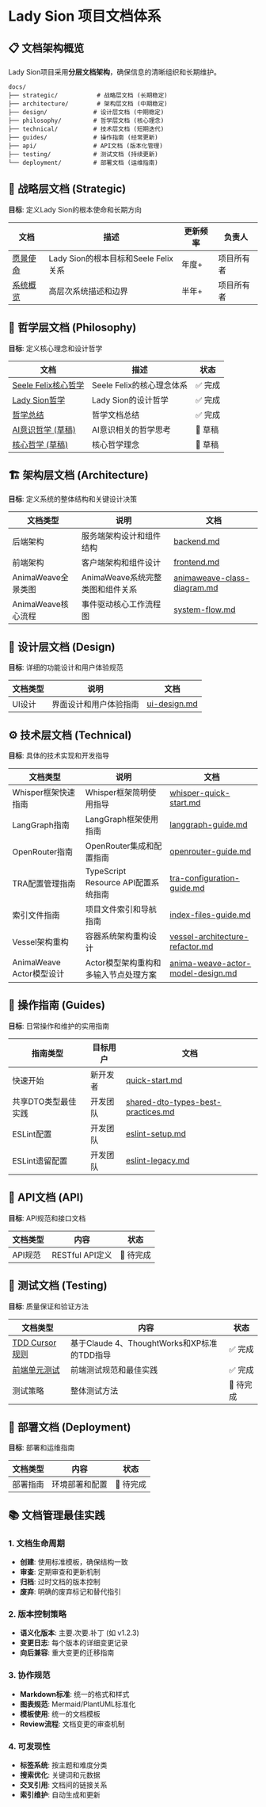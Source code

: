 # Lady Sion 项目文档体系

## 📋 文档架构概览

Lady Sion项目采用**分层文档架构**，确保信息的清晰组织和长期维护。

```
docs/
├── strategic/           # 战略层文档 (长期稳定)
├── architecture/        # 架构层文档 (中期稳定)  
├── design/             # 设计层文档 (中期稳定)
├── philosophy/         # 哲学层文档 (核心理念)
├── technical/          # 技术层文档 (短期迭代)
├── guides/             # 操作指南 (经常更新)
├── api/                # API文档 (版本化管理)
├── testing/            # 测试文档 (持续更新)
└── deployment/         # 部署文档 (运维指南)
```

## 🎯 战略层文档 (Strategic)

**目标**: 定义Lady Sion的根本使命和长期方向

| 文档                                     | 描述                                 | 更新频率 | 负责人     |
| ---------------------------------------- | ------------------------------------ | -------- | ---------- |
| [愿景使命](strategic/vision-mission.md)  | Lady Sion的根本目标和Seele Felix关系 | 年度+    | 项目所有者 |
| [系统概览](strategic/system-overview.md) | 高层次系统描述和边界                 | 半年+    | 项目所有者 |

## 💭 哲学层文档 (Philosophy)

**目标**: 定义核心理念和设计哲学

| 文档                                                                  | 描述                      | 状态    |
| --------------------------------------------------------------------- | ------------------------- | ------- |
| [Seele Felix核心哲学](philosophy/seele-felix-core-philosophy.md)      | Seele Felix的核心理念体系 | ✅ 完成 |
| [Lady Sion哲学](philosophy/lady-sion-philosophy.md)                   | Lady Sion的设计哲学       | ✅ 完成 |
| [哲学总结](philosophy/summary.md)                                     | 哲学文档总结              | ✅ 完成 |
| [AI意识哲学 (草稿)](philosophy/[draft]ai-consciousness-philosophy.md) | AI意识相关的哲学思考      | 🚧 草稿 |
| [核心哲学 (草稿)](philosophy/[draft]core-philosophy.md)               | 核心哲学理念              | 🚧 草稿 |

## 🏗️ 架构层文档 (Architecture)

**目标**: 定义系统的整体结构和关键设计决策

| 文档类型         | 说明                           | 文档                                                                    |
| ---------------- | ------------------------------ | ----------------------------------------------------------------------- |
| 后端架构         | 服务端架构设计和组件结构       | [backend.md](architecture/backend.md)                                   |
| 前端架构         | 客户端架构和组件设计           | [frontend.md](architecture/frontend.md)                                 |
| AnimaWeave全景类图 | AnimaWeave系统完整类图和组件关系 | [animaweave-class-diagram.md](architecture/animaweave-class-diagram.md) |
| AnimaWeave核心流程 | 事件驱动核心工作流程图 | [system-flow.md](architecture/system-flow.md) |

## 🎨 设计层文档 (Design)

**目标**: 详细的功能设计和用户体验规范

| 文档类型 | 说明                   | 文档                                |
| -------- | ---------------------- | ----------------------------------- |
| UI设计   | 界面设计和用户体验指南 | [ui-design.md](design/ui-design.md) |

## ⚙️ 技术层文档 (Technical)

**目标**: 具体的技术实现和开发指导

| 文档类型            | 说明                                | 文档                                                               |
| ------------------- | ----------------------------------- | ------------------------------------------------------------------ |
| Whisper框架快速指南 | Whisper框架简明使用指导             | [whisper-quick-start.md](technical/whisper-quick-start.md)         |
| LangGraph指南       | LangGraph框架使用指南               | [langgraph-guide.md](technical/langgraph-guide.md)                 |
| OpenRouter指南      | OpenRouter集成和配置指南            | [openrouter-guide.md](technical/openrouter-guide.md)               |
| TRA配置管理指南     | TypeScript Resource API配置系统指南 | [tra-configuration-guide.md](technical/tra-configuration-guide.md) |
| 索引文件指南        | 项目文件索引和导航指南              | [index-files-guide.md](technical/index-files-guide.md)             |
| Vessel架构重构      | 容器系统架构重构设计                | [vessel-architecture-refactor.md](technical/vessel-architecture-refactor.md) |
| AnimaWeave Actor模型设计 | Actor模型架构重构和多输入节点处理方案 | [anima-weave-actor-model-design.md](technical/anima-weave-actor-model-design.md) |

## 📖 操作指南 (Guides)

**目标**: 日常操作和维护的实用指南

| 指南类型            | 目标用户 | 文档                                                                            |
| ------------------- | -------- | ------------------------------------------------------------------------------- |
| 快速开始            | 新开发者 | [quick-start.md](guides/quick-start.md)                                         |
| 共享DTO类型最佳实践 | 开发团队 | [shared-dto-types-best-practices.md](guides/shared-dto-types-best-practices.md) |
| ESLint配置          | 开发团队 | [eslint-setup.md](guides/eslint-setup.md)                                       |
| ESLint遗留配置      | 开发团队 | [eslint-legacy.md](guides/eslint-legacy.md)                                     |

## 📡 API文档 (API)

**目标**: API规范和接口文档

| 文档类型 | 内容            | 状态      |
| -------- | --------------- | --------- |
| API规范  | RESTful API定义 | 🔄 待完成 |

## 🧪 测试文档 (Testing)

**目标**: 质量保证和验证方法

| 文档类型 | 内容         | 状态      |
| -------- | ------------ | --------- |
| [TDD Cursor规则](testing/tdd-cursor-rules.md) | 基于Claude 4、ThoughtWorks和XP标准的TDD指导 | ✅ 完成 |
| [前端单元测试](testing/frontend-unit-testing.md) | 前端测试规范和最佳实践 | ✅ 完成 |
| 测试策略 | 整体测试方法 | 🔄 待完成 |

## 🚀 部署文档 (Deployment)

**目标**: 部署和运维指南

| 文档类型 | 内容           | 状态      |
| -------- | -------------- | --------- |
| 部署指南 | 环境部署和配置 | 🔄 待完成 |

## 📚 文档管理最佳实践

### 1. 文档生命周期

- **创建**: 使用标准模板，确保结构一致
- **审查**: 定期审查和更新机制
- **归档**: 过时文档的版本控制
- **废弃**: 明确的废弃标记和替代指引

### 2. 版本控制策略

- **语义化版本**: 主要.次要.补丁 (如 v1.2.3)
- **变更日志**: 每个版本的详细变更记录
- **向后兼容**: 重大变更的迁移指南

### 3. 协作规范

- **Markdown标准**: 统一的格式和样式
- **图表规范**: Mermaid/PlantUML标准化
- **模板使用**: 统一的文档模板
- **Review流程**: 文档变更的审查机制

### 4. 可发现性

- **标签系统**: 按主题和难度分类
- **搜索优化**: 关键词和元数据
- **交叉引用**: 文档间的链接关系
- **索引维护**: 自动生成和更新
